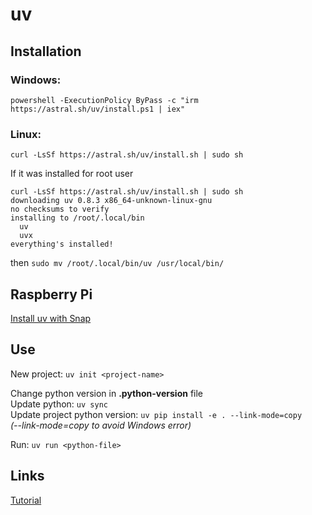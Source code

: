 # uv

## Installation

### Windows:
```
powershell -ExecutionPolicy ByPass -c "irm https://astral.sh/uv/install.ps1 | iex"
```
### Linux:
```
curl -LsSf https://astral.sh/uv/install.sh | sudo sh
```
If it was installed for root user
```
curl -LsSf https://astral.sh/uv/install.sh | sudo sh
downloading uv 0.8.3 x86_64-unknown-linux-gnu
no checksums to verify
installing to /root/.local/bin
  uv
  uvx
everything's installed!
```
then ```sudo mv /root/.local/bin/uv /usr/local/bin/```

## Raspberry Pi

[Install uv with Snap](https://snapcraft.io/install/astral-uv/raspbian)

## Use

New project: ```uv init <project-name>```

Change python version in **.python-version** file<br>
Update python: ```uv sync```<br>
Update project python version: ```uv pip install -e . --link-mode=copy```<br>
*(--link-mode=copy to avoid Windows error)*

Run: ```uv run <python-file>```<br>

## Links
[Tutorial](https://www.datacamp.com/tutorial/python-uv)
